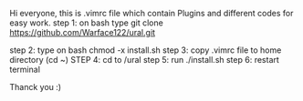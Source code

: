 Hi everyone, this is .vimrc file which contain Plugins and different codes for easy work.
step 1: on bash type 
git clone https://github.com/Warface122/ural.git

step 2: type on bash chmod -x install.sh
step 3: copy .vimrc file to home directory (cd ~)
STEP 4: cd to /ural
step 5: run ./install.sh 
step 6: restart terminal 

Thanck you :)
